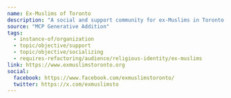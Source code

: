 ```yaml
---
name: Ex-Muslims of Toronto
description: "A social and support community for ex-Muslims in Toronto and the surrounding area. As a group, we host in-person meet-ups across the greater Toronto area. There's often a few events each month which members can join, ranging from dinners out, picnics in the park, hiking excursions, and private dinner parties."
source: "MCP Generative Addition"
tags:
  - instance-of/organization
  - topic/objective/support
  - topic/objective/socializing
  - requires-refactoring/audience/religious-identity/ex-muslims
link: https://www.exmuslimstoronto.org
social:
  facebook: https://www.facebook.com/exmuslimstoronto/
  twitter: https://x.com/exmuslimsto
---
```

